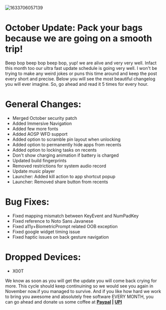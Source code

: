 ![1633706057139](https://user-images.githubusercontent.com/29405483/136581672-7690727e-edb5-424a-8660-938ebb56e55c.png)


October Update: Pack your bags because we are going on a smooth trip!
==================================================

Beep bop beep bop beep bop, yup! we are alive and very very well. Infact this month too our ultra fast update schedule is going very well. 
I won't be trying to make any weird jokes or puns this time around and keep the post every short and precise. Below you will see the most beautiful changelog you will ever imagine. 
So, go ahead and read it 5 times for every hour. 

General Changes: 
===============

- Merged October security patch
- Added Immersive Navigation
- Added few more fonts
- Added AOSP WFD support 
- Added option to scramble pin layout when unlocking
- Added option to permanently hide apps from recents
- Added option to locking tasks on recents
- Don't show charging animation if battery is charged
- Updated build fingerprints
- Removed restrictions for system audio record 
- Update music player
- Launcher: Added kill action to app shortcut popup
- Launcher: Removed share button from recents


Bug Fixes:
=========

- Fixed mapping mismatch between KeyEvent and NumPadKey 
- Fixed reference to Noto Sans Javanese 
- Fixed a11y+BiometricPrompt related OOB exception 
- Fixed google widget timing issue 
- Fixed haptic issues on back gesture navigation

Dropped Devices:
===============
- X00T

We know as soon as you will get the update you will come back crying for more. This cycle should keep continuining so we would see you again in November now.if you managed to survive. And if you like how hard we work to bring you awesome and absolutely free software EVERY MONTH, you can go ahead and donate us some coffee at **[Paypal](https://www.paypal.me/Sipun) | [UPI](https://telegra.ph/UPI-Id-09-18)**